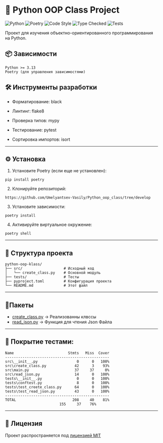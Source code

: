 # 🐍 Python OOP Class Project

![Python](https://img.shields.io/badge/python-3.13+-blue.svg)
![Poetry](https://img.shields.io/badge/packaging-poetry-cyan.svg)
![Code Style](https://img.shields.io/badge/code%20style-black-000000.svg)
![Type Checked](https://img.shields.io/badge/types-mypy-blue.svg)
![Tests](https://img.shields.io/badge/tests-pytest-blue.svg)

Проект для изучения объектно-ориентированного программирования на Python.

## 📦 Зависимости

```
Python >= 3.13
Poetry (для управления зависимостями)
```
## 🛠️ Инструменты разработки
- Форматирование: black

- Линтинг: flake8

- Проверка типов: mypy

- Тестирование: pytest

- Сортировка импортов: isort
---
## ⚙️ Установка
1. Установите Poetry (если еще не установлен):
```
pip install poetry
```
2. Клонируйте репозиторий: 
```
https://github.com/Umelyantsev-Vasily/Python_oop_class/tree/develop
```
3. Установите зависимости:
```
poetry install
```
4. Активируйте виртуальное окружение:
```
poetry shell
```
---
## 📂 Структура проекта
```
python-oop-klass/
├── src/                   # Исходный код
│   └── create_class.py    # Основной модуль
├── tests/                 # Тесты
├── pyproject.toml         # Конфигурация проекта
└── README.md              # Этот файл
```
---
##  🧩Пакеты 
- [create_class.py](https://github.com/Umelyantsev-Vasily/Python_oop_class/blob/feature/class_14_1/src/create_class.py) -> Реализованны клвссы  
- [read_json.py](https://github.com/Umelyantsev-Vasily/Python_oop_class/blob/feature/class_14_1/src/read_json.py) -> Функция для чтения Json Файла 
---

## 🧪 Покрытие тестами: 
```
Name                         Stmts   Miss  Cover
------------------------------------------------
src\__init__.py                  0      0   100%
src\create_class.py             42      3    93%
src\main.py                     37     37     0%
src\read_json.py                14      0   100%
tests\__init__.py                0      0   100%
tests\conftest.py                8      0   100%
tests\test_creete_class.py      64      0   100%
tests\test_read_json.py         43      0   100%
------------------------------------------------
TOTAL                          208     40    81%
                         155     37    76%
```
---
## 📝 Лицензия
Проект распространяется под [лицензией MIT](LICENSE)